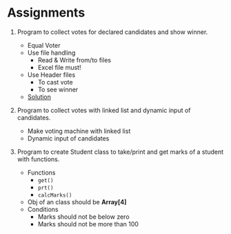 # Assignments

1. Program to collect votes for declared candidates and show winner.
    - Equal Voter
    - Use file handling
        - Read & Write from/to files
        - Excel file must!
    - Use Header files
        - To cast vote
        - To see winner
    - [Solution](2_assignment_voting_machine.c)

2. Program to collect votes with linked list and dynamic input of candidates.
    - Make voting machine with linked list
    - Dynamic input of candidates

3. Program to create Student class to take/print and get marks of a student with functions.
    - Functions
        - `get()`
        - `prt()`
        - `calcMarks()`
    - Obj of an class should be **Array[4]**
    - Conditions
        - Marks should not be below zero
        - Marks should not be more than 100